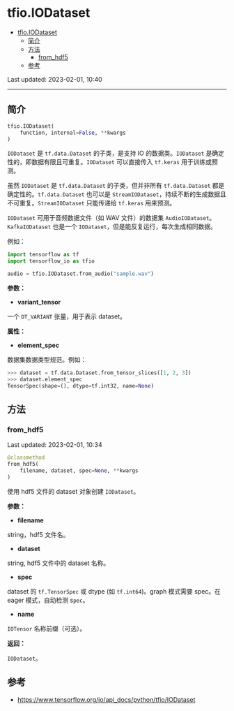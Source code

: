 # tfio.IODataset

- [tfio.IODataset](#tfioiodataset)
  - [简介](#简介)
  - [方法](#方法)
    - [from\_hdf5](#from_hdf5)
  - [参考](#参考)

Last updated: 2023-02-01, 10:40
****

## 简介

```python
tfio.IODataset(
    function, internal=False, **kwargs
)
```

`IODataset` 是 `tf.data.Dataset` 的子类，是支持 IO 的数据类。`IODataset` 是确定性的，即数据有限且可重复。`IODataset` 可以直接传入 `tf.keras` 用于训练或预测。

虽然 `IODataset` 是 `tf.data.Dataset` 的子类，但并非所有 `tf.data.Dataset` 都是确定性的。`tf.data.Dataset` 也可以是 `StreamIODataset`，持续不断的生成数据且不可重复。`StreamIODataset` 只能传递给 `tf.keras` 用来预测。

`IODataset` 可用于音频数据文件（如 WAV 文件）的数据集 `AudioIODataset`。`KafkaIODataset` 也是一个 `IODataset`，但是能反复运行，每次生成相同数据。

例如：

```python
import tensorflow as tf
import tensorflow_io as tfio

audio = tfio.IODataset.from_audio("sample.wav")
```

**参数：**

- **variant_tensor**

一个 `DT_VARIANT` 张量，用于表示 dataset。

**属性：**

- **element_spec**

数据集数据类型规范。例如：

```python
>>> dataset = tf.data.Dataset.from_tensor_slices([1, 2, 3])
>>> dataset.element_spec
TensorSpec(shape=(), dtype=tf.int32, name=None)
```

## 方法

### from_hdf5

Last updated: 2023-02-01, 10:34

```python
@classmethod
from_hdf5(
    filename, dataset, spec=None, **kwargs
)
```

使用 hdf5 文件的 dataset 对象创建 `IODataset`。

**参数：**

- **filename**

string，hdf5 文件名。

- **dataset**

string, hdf5 文件中的 dataset 名称。

- **spec**

dataset 的 `tf.TensorSpec` 或 dtype (如 `tf.int64`)。graph 模式需要 spec。在 eager 模式，自动检测 s`pec`。

- **name**

`IOTensor` 名称前缀（可选）。

**返回：**

`IODataset`。

## 参考

- https://www.tensorflow.org/io/api_docs/python/tfio/IODataset
